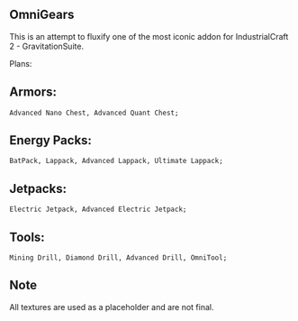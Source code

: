 ## OmniGears
This is an attempt to fluxify one of the most iconic addon for IndustrialCraft 2 - GravitationSuite.

Plans:

## Armors: 
    Advanced Nano Chest, Advanced Quant Chest;
## Energy Packs: 
    BatPack, Lappack, Advanced Lappack, Ultimate Lappack;
## Jetpacks: 
    Electric Jetpack, Advanced Electric Jetpack;
## Tools: 
    Mining Drill, Diamond Drill, Advanced Drill, OmniTool;

## Note
All textures are used as a placeholder and are not final. 